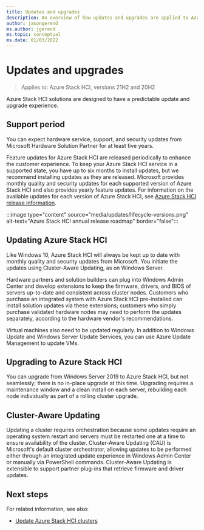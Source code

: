 ```yaml
---
title: Updates and upgrades
description: An overview of how updates and upgrades are applied to Azure Stack HCI.
author: jasongerend
ms.author: jgerend
ms.topic: conceptual
ms.date: 01/03/2022
---
```


# Updates and upgrades

> Applies to: Azure Stack HCI, versions 21H2 and 20H2

Azure Stack HCI solutions are designed to have a predictable update and upgrade experience.

## Support period

You can expect hardware service, support, and security updates from Microsoft Hardware Solution Partner for at least five years.

Feature updates for Azure Stack HCI are released periodically to enhance the customer experience. To keep your Azure Stack HCI service in a supported state, you have up to six months to install updates, but we recommend installing updates as they are released. Microsoft provides monthly quality and security updates for each supported version of Azure Stack HCI and also provides yearly feature updates. For information on the available updates for each version of Azure Stack HCI, see [Azure Stack HCI release information](../release-information.md).

:::image type="content" source="media/updates/lifecycle-versions.png" alt-text="Azure Stack HCI annual release roadmap" border="false":::

## Updating Azure Stack HCI

Like Windows 10, Azure Stack HCI will always be kept up to date with monthly quality and security updates from Microsoft. You initiate the updates using Cluster-Aware Updating, as on Windows Server.

Hardware partners and solution builders can plug into Windows Admin Center and develop extensions to keep the firmware, drivers, and BIOS of servers up-to-date and consistent across cluster nodes. Customers who purchase an integrated system with Azure Stack HCI pre-installed can install solution updates via these extensions; customers who simply purchase validated hardware nodes may need to perform the updates separately, according to the hardware vendor's recommendations.

Virtual machines also need to be updated regularly. In addition to Windows Update and Windows Server Update Services, you can use Azure Update Management to update VMs.

## Upgrading to Azure Stack HCI

You can upgrade from Windows Server 2019 to Azure Stack HCI, but not seamlessly; there is no in-place upgrade at this time. Upgrading requires a maintenance window and a clean install on each server, rebuilding each node individually as part of a rolling cluster upgrade.

## Cluster-Aware Updating

Updating a cluster requires orchestration because some updates require an operating system restart and servers must be restarted one at a time to ensure availability of the cluster. Cluster-Aware Updating (CAU) is Microsoft's default cluster orchestrator, allowing updates to be performed either through an integrated update experience in Windows Admin Center or manually via PowerShell commands. Cluster-Aware Updating is extensible to support partner plug-ins that retrieve firmware and driver updates.

## Next steps

For related information, see also:

- [Update Azure Stack HCI clusters](../manage/update-cluster.md)
